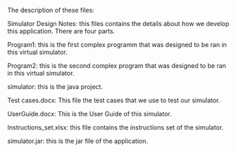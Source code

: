 The description of these files:

  Simulator Design Notes: this files contains the details about how we develop this application. There are four parts.
  
  Program1:   this is the first complex programm that was designed to be ran in this virtual simulator.
  
  Program2:   this is the second complex program that was designed to be ran in this virtual simulator.
  
  simulator:  this is the java project.
  
  Test cases.docx: This file the test cases that we use to test our simulator.
  
  UserGuide.docx:  This is the User Guide of this simulator.
  
  Instructions_set.xlsx:  this file contains the instructions set of the simulator.
  
  simulator.jar: this is the jar file of the application.

